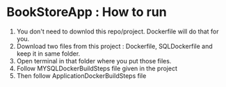 # BookStoreApp : How to run 

1. You don't need to downlod this repo/project. Dockerfile will do that for you.
2. Download two files from this project : Dockerfile, SQLDockerfile and keep it in same folder.
3. Open terminal in that folder where you put those files.
4. Follow MYSQLDockerBuildSteps file given in the project
5. Then follow ApplicationDockerBuildSteps file
